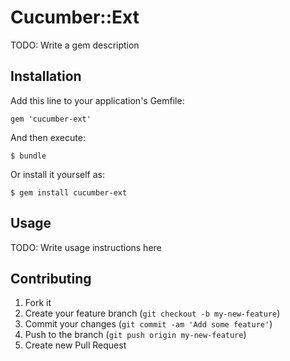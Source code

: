 # Cucumber::Ext

TODO: Write a gem description

## Installation

Add this line to your application's Gemfile:

    gem 'cucumber-ext'

And then execute:

    $ bundle

Or install it yourself as:

    $ gem install cucumber-ext

## Usage

TODO: Write usage instructions here

## Contributing

1. Fork it
2. Create your feature branch (`git checkout -b my-new-feature`)
3. Commit your changes (`git commit -am 'Add some feature'`)
4. Push to the branch (`git push origin my-new-feature`)
5. Create new Pull Request
